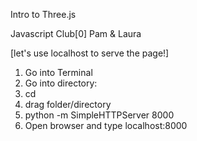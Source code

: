 Intro to Three.js

Javascript Club[0]
Pam & Laura



[let's use localhost to serve the page!]

1. Go into Terminal
2. Go into directory:
  1. cd 
  2. drag folder/directory
3. python -m SimpleHTTPServer 8000
4. Open browser and type localhost:8000

